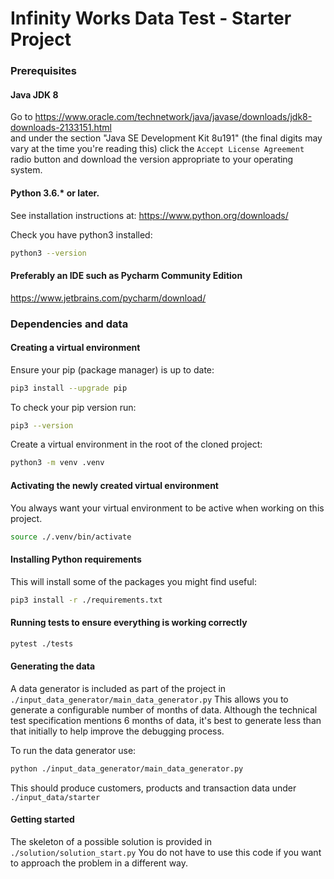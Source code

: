 # Infinity Works Data Test - Starter Project

### Prerequisites
#### Java JDK 8

Go to https://www.oracle.com/technetwork/java/javase/downloads/jdk8-downloads-2133151.html   
and under the section "Java SE Development Kit 8u191" (the final digits may vary at the time you're reading this)
click the `Accept License Agreement` radio button and download the version appropriate to your operating system.

#### Python 3.6.* or later.
See installation instructions at: https://www.python.org/downloads/
 
Check you have python3 installed:
```bash
python3 --version
```

#### Preferably an IDE such as Pycharm Community Edition
https://www.jetbrains.com/pycharm/download/


### Dependencies and data

#### Creating a virtual environment
Ensure your pip (package manager) is up to date:
```bash
pip3 install --upgrade pip
```
To check your pip version run:
```bash
pip3 --version
```
 
Create a virtual environment in the root of the cloned project:
```bash
python3 -m venv .venv 
```

#### Activating the newly created virtual environment
You always want your virtual environment to be active when working on this project.

```bash
source ./.venv/bin/activate 
```

#### Installing Python requirements
This will install some of the packages you might find useful:  
```bash
pip3 install -r ./requirements.txt
```

#### Running tests to ensure everything is working correctly
```bash
pytest ./tests
```

#### Generating the data
A data generator is included as part of the project in `./input_data_generator/main_data_generator.py`
This allows you to generate a configurable number of months of data.
Although the technical test specification mentions 6 months of data, it's best to generate
less than that initially to help improve the debugging process.

To run the data generator use:
```bash
python ./input_data_generator/main_data_generator.py
```

This should produce customers, products and transaction data under `./input_data/starter`


#### Getting started
The skeleton of a possible solution is provided in `./solution/solution_start.py`
You do not have to use this code if you want to approach the problem in a different way. 
